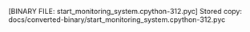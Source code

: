 [BINARY FILE: start_monitoring_system.cpython-312.pyc]
Stored copy: docs/converted-binary/start_monitoring_system.cpython-312.pyc
